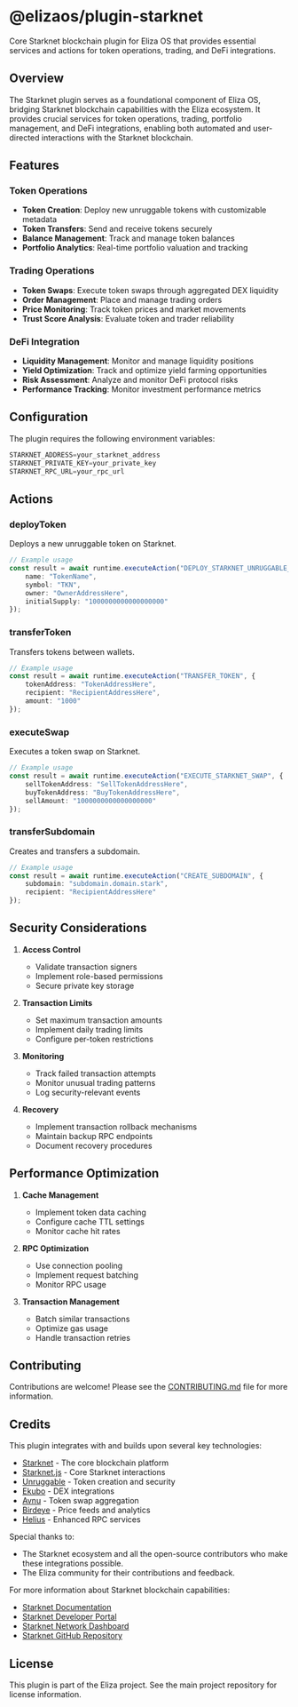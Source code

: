 # @elizaos/plugin-starknet

Core Starknet blockchain plugin for Eliza OS that provides essential services and actions for token operations, trading, and DeFi integrations.

## Overview

The Starknet plugin serves as a foundational component of Eliza OS, bridging Starknet blockchain capabilities with the Eliza ecosystem. It provides crucial services for token operations, trading, portfolio management, and DeFi integrations, enabling both automated and user-directed interactions with the Starknet blockchain.

## Features

### Token Operations
- **Token Creation**: Deploy new unruggable tokens with customizable metadata
- **Token Transfers**: Send and receive tokens securely
- **Balance Management**: Track and manage token balances
- **Portfolio Analytics**: Real-time portfolio valuation and tracking

### Trading Operations
- **Token Swaps**: Execute token swaps through aggregated DEX liquidity
- **Order Management**: Place and manage trading orders
- **Price Monitoring**: Track token prices and market movements
- **Trust Score Analysis**: Evaluate token and trader reliability

### DeFi Integration
- **Liquidity Management**: Monitor and manage liquidity positions
- **Yield Optimization**: Track and optimize yield farming opportunities
- **Risk Assessment**: Analyze and monitor DeFi protocol risks
- **Performance Tracking**: Monitor investment performance metrics

## Configuration

The plugin requires the following environment variables:

```typescript
STARKNET_ADDRESS=your_starknet_address
STARKNET_PRIVATE_KEY=your_private_key
STARKNET_RPC_URL=your_rpc_url
```

## Actions

### deployToken
Deploys a new unruggable token on Starknet.

```typescript
// Example usage
const result = await runtime.executeAction("DEPLOY_STARKNET_UNRUGGABLE_MEME_TOKEN", {
    name: "TokenName",
    symbol: "TKN",
    owner: "OwnerAddressHere",
    initialSupply: "1000000000000000000"
});
```

### transferToken
Transfers tokens between wallets.

```typescript
// Example usage
const result = await runtime.executeAction("TRANSFER_TOKEN", {
    tokenAddress: "TokenAddressHere",
    recipient: "RecipientAddressHere",
    amount: "1000"
});
```

### executeSwap
Executes a token swap on Starknet.

```typescript
// Example usage
const result = await runtime.executeAction("EXECUTE_STARKNET_SWAP", {
    sellTokenAddress: "SellTokenAddressHere",
    buyTokenAddress: "BuyTokenAddressHere",
    sellAmount: "1000000000000000000"
});
```

### transferSubdomain
Creates and transfers a subdomain.

```typescript
// Example usage
const result = await runtime.executeAction("CREATE_SUBDOMAIN", {
    subdomain: "subdomain.domain.stark",
    recipient: "RecipientAddressHere"
});
```

## Security Considerations

1. **Access Control**
   - Validate transaction signers
   - Implement role-based permissions
   - Secure private key storage

2. **Transaction Limits**
   - Set maximum transaction amounts
   - Implement daily trading limits
   - Configure per-token restrictions

3. **Monitoring**
   - Track failed transaction attempts
   - Monitor unusual trading patterns
   - Log security-relevant events

4. **Recovery**
   - Implement transaction rollback mechanisms
   - Maintain backup RPC endpoints
   - Document recovery procedures

## Performance Optimization

1. **Cache Management**
   - Implement token data caching
   - Configure cache TTL settings
   - Monitor cache hit rates

2. **RPC Optimization**
   - Use connection pooling
   - Implement request batching
   - Monitor RPC usage

3. **Transaction Management**
   - Batch similar transactions
   - Optimize gas usage
   - Handle transaction retries

## Contributing

Contributions are welcome! Please see the [CONTRIBUTING.md](CONTRIBUTING.md) file for more information.

## Credits

This plugin integrates with and builds upon several key technologies:

- [Starknet](https://starknet.io/) - The core blockchain platform
- [Starknet.js](https://github.com/starknet-io/starknet.js) - Core Starknet interactions
- [Unruggable](https://unruggable.meme/) - Token creation and security
- [Ekubo](https://www.ekubo.org/) - DEX integrations
- [Avnu](https://avnu.fi/) - Token swap aggregation
- [Birdeye](https://birdeye.so/) - Price feeds and analytics
- [Helius](https://helius.xyz/) - Enhanced RPC services

Special thanks to:
-  The Starknet ecosystem and all the open-source contributors who make these integrations possible.
- The Eliza community for their contributions and feedback.

For more information about Starknet blockchain capabilities:
- [Starknet Documentation](https://docs.starknet.io/)
- [Starknet Developer Portal](https://starknet.io/developers)
- [Starknet Network Dashboard](https://starknet.io/dashboard)
- [Starknet GitHub Repository](https://github.com/starkware-libs/starknet)

## License

This plugin is part of the Eliza project. See the main project repository for license information.